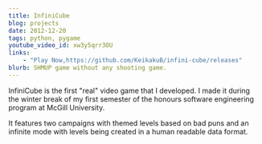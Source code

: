 ```yaml
---
title: InfiniCube
blog: projects
date: 2012-12-20
tags: python, pygame
youtube_video_id: xw3y5qrr3OU
links:
    - "Play Now,https://github.com/KeikakuB/infini-cube/releases"
blurb: SHMUP game without any shooting game.
---
```

InfiniCube is the first "real" video game that I developed. I made it during the winter break of my first semester of the honours software engineering program at McGill University.

It features two campaigns with themed levels based on bad puns and an infinite mode with levels being created in a human readable data format.
